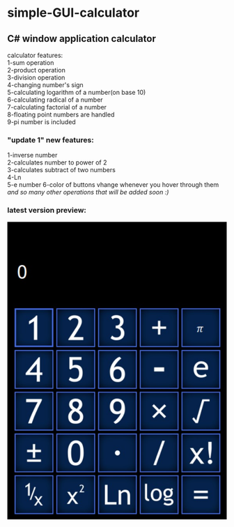 # simple-GUI-calculator  
## C# window application calculator ##  
calculator features:  
1-sum operation  
2-product operation  
3-division operation  
4-changing number's sign  
5-calculating logarithm of a number(on base 10)  
6-calculating radical of a number  
7-calculating factorial of a number  
8-floating point numbers are handled  
9-pi number is included  
### "update 1" new features: ###  
1-inverse number  
2-calculates number to power of 2  
3-calculates subtract of two numbers  
4-Ln  
5-e number
6-color of buttons vhange whenever you hover through them  
_and so many other operations that will be added soon :)_  
### latest version preview: ###  

![picture alt](/WindowsFormsApp2/preview.jpg)
